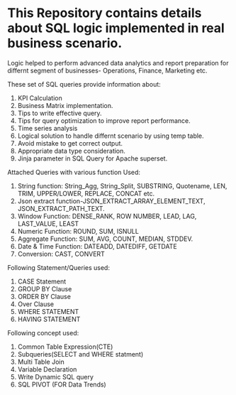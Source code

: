 # This Repository contains details about SQL logic implemented in real business scenario.

Logic helped to perform advanced data analytics and report preparation for differnt segment of businesses- Operations, Finance, Marketing etc.

These set of SQL queries provide information about:

1.	KPI Calculation
2.	Business Matrix implementation.
3.	Tips to write effective query.
4.  Tips for query optimization to improve report performance.
5.  Time series analysis
6.  Logical solution to handle differnt scenario by using temp table.
7.  Avoid mistake to get correct output.
8.  Appropriate data type consideration.
9.  Jinja parameter in SQL Query for Apache superset.
    
Attached Queries with various function Used:

1.	String function: String_Agg, String_Split, SUBSTRING, Quotename, LEN, TRIM, UPPER/LOWER, REPLACE, CONCAT etc.
2.  Json extract function-JSON_EXTRACT_ARRAY_ELEMENT_TEXT, JSON_EXTRACT_PATH_TEXT.
3.  Window Function: DENSE_RANK, ROW NUMBER, LEAD, LAG, LAST_VALUE, LEAST
4.	Numeric Function: ROUND, SUM, ISNULL
5.	Aggregate Function: SUM, AVG, COUNT, MEDIAN, STDDEV. 
6.	Date & Time Function: DATEADD, DATEDIFF, GETDATE  
7.	Conversion: CAST, CONVERT

Following Statement/Queries used:

1.	CASE Statement
2.	GROUP BY Clause
3.	ORDER BY Clause
4.	Over Clause
5.	WHERE STATEMENT
6.	HAVING STATEMENT

Following concept used:

1.	Common Table Expression(CTE)
2.  Subqueries(SELECT and WHERE statment)
3.  Multi Table Join
4.  Variable Declaration
5.	Write Dynamic SQL query 
6.	SQL PIVOT (FOR Data Trends)




